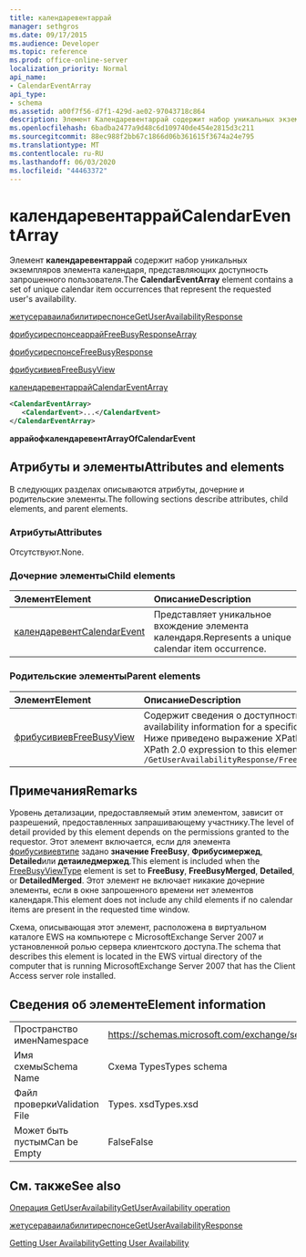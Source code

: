 ```yaml
---
title: календаревентаррай
manager: sethgros
ms.date: 09/17/2015
ms.audience: Developer
ms.topic: reference
ms.prod: office-online-server
localization_priority: Normal
api_name:
- CalendarEventArray
api_type:
- schema
ms.assetid: a00f7f56-d7f1-429d-ae02-97043718c864
description: Элемент Календаревентаррай содержит набор уникальных экземпляров элемента календаря, представляющих доступность запрошенного пользователя.
ms.openlocfilehash: 6badba2477a9d48c6d109740de454e2815d3c211
ms.sourcegitcommit: 88ec988f2bb67c1866d06b361615f3674a24e795
ms.translationtype: MT
ms.contentlocale: ru-RU
ms.lasthandoff: 06/03/2020
ms.locfileid: "44463372"
---
```

# <a name="calendareventarray"></a><span data-ttu-id="85cff-103">календаревентаррай</span><span class="sxs-lookup"><span data-stu-id="85cff-103">CalendarEventArray</span></span>

<span data-ttu-id="85cff-104">Элемент **календаревентаррай** содержит набор уникальных экземпляров элемента календаря, представляющих доступность запрошенного пользователя.</span><span class="sxs-lookup"><span data-stu-id="85cff-104">The **CalendarEventArray** element contains a set of unique calendar item occurrences that represent the requested user's availability.</span></span> 
  
[<span data-ttu-id="85cff-105">жетусераваилабилитиреспонсе</span><span class="sxs-lookup"><span data-stu-id="85cff-105">GetUserAvailabilityResponse</span></span>](getuseravailabilityresponse.md)
  
[<span data-ttu-id="85cff-106">фрибусиреспонсеаррай</span><span class="sxs-lookup"><span data-stu-id="85cff-106">FreeBusyResponseArray</span></span>](freebusyresponsearray.md)
  
[<span data-ttu-id="85cff-107">фрибусиреспонсе</span><span class="sxs-lookup"><span data-stu-id="85cff-107">FreeBusyResponse</span></span>](freebusyresponse.md)
  
[<span data-ttu-id="85cff-108">фрибусивиев</span><span class="sxs-lookup"><span data-stu-id="85cff-108">FreeBusyView</span></span>](freebusyview.md)
  
[<span data-ttu-id="85cff-109">календаревентаррай</span><span class="sxs-lookup"><span data-stu-id="85cff-109">CalendarEventArray</span></span>](calendareventarray.md)
  
```xml
<CalendarEventArray>
   <CalendarEvent>...</CalendarEvent>
</CalendarEventArray>
```

 <span data-ttu-id="85cff-110">**аррайофкалендаревент**</span><span class="sxs-lookup"><span data-stu-id="85cff-110">**ArrayOfCalendarEvent**</span></span>
## <a name="attributes-and-elements"></a><span data-ttu-id="85cff-111">Атрибуты и элементы</span><span class="sxs-lookup"><span data-stu-id="85cff-111">Attributes and elements</span></span>

<span data-ttu-id="85cff-112">В следующих разделах описываются атрибуты, дочерние и родительские элементы.</span><span class="sxs-lookup"><span data-stu-id="85cff-112">The following sections describe attributes, child elements, and parent elements.</span></span>
  
### <a name="attributes"></a><span data-ttu-id="85cff-113">Атрибуты</span><span class="sxs-lookup"><span data-stu-id="85cff-113">Attributes</span></span>

<span data-ttu-id="85cff-114">Отсутствуют.</span><span class="sxs-lookup"><span data-stu-id="85cff-114">None.</span></span>
  
### <a name="child-elements"></a><span data-ttu-id="85cff-115">Дочерние элементы</span><span class="sxs-lookup"><span data-stu-id="85cff-115">Child elements</span></span>

|<span data-ttu-id="85cff-116">**Элемент**</span><span class="sxs-lookup"><span data-stu-id="85cff-116">**Element**</span></span>|<span data-ttu-id="85cff-117">**Описание**</span><span class="sxs-lookup"><span data-stu-id="85cff-117">**Description**</span></span>|
|:-----|:-----|
|[<span data-ttu-id="85cff-118">календаревент</span><span class="sxs-lookup"><span data-stu-id="85cff-118">CalendarEvent</span></span>](calendarevent.md) <br/> |<span data-ttu-id="85cff-119">Представляет уникальное вхождение элемента календаря.</span><span class="sxs-lookup"><span data-stu-id="85cff-119">Represents a unique calendar item occurrence.</span></span>  <br/> |
   
### <a name="parent-elements"></a><span data-ttu-id="85cff-120">Родительские элементы</span><span class="sxs-lookup"><span data-stu-id="85cff-120">Parent elements</span></span>

|<span data-ttu-id="85cff-121">**Элемент**</span><span class="sxs-lookup"><span data-stu-id="85cff-121">**Element**</span></span>|<span data-ttu-id="85cff-122">**Описание**</span><span class="sxs-lookup"><span data-stu-id="85cff-122">**Description**</span></span>|
|:-----|:-----|
|[<span data-ttu-id="85cff-123">фрибусивиев</span><span class="sxs-lookup"><span data-stu-id="85cff-123">FreeBusyView</span></span>](freebusyview.md) <br/> |<span data-ttu-id="85cff-124">Содержит сведения о доступности для определенного пользователя.</span><span class="sxs-lookup"><span data-stu-id="85cff-124">Contains availability information for a specific user.</span></span>  <br/> <span data-ttu-id="85cff-125">Ниже приведено выражение XPath 2,0 для этого элемента:</span><span class="sxs-lookup"><span data-stu-id="85cff-125">The following is the XPath 2.0 expression to this element:</span></span>  <br/>  `/GetUserAvailabilityResponse/FreeBusyResponseArray/FreeBusyResponse/FreeBusyView` <br/> |
   
## <a name="remarks"></a><span data-ttu-id="85cff-126">Примечания</span><span class="sxs-lookup"><span data-stu-id="85cff-126">Remarks</span></span>

<span data-ttu-id="85cff-127">Уровень детализации, предоставляемый этим элементом, зависит от разрешений, предоставленных запрашивающему участнику.</span><span class="sxs-lookup"><span data-stu-id="85cff-127">The level of detail provided by this element depends on the permissions granted to the requestor.</span></span> <span data-ttu-id="85cff-128">Этот элемент включается, если для элемента [фрибусивиевтипе](freebusyviewtype.md) задано **значение FreeBusy**, **Фрибусимержед**, **Detailed**или **детаиледмержед**.</span><span class="sxs-lookup"><span data-stu-id="85cff-128">This element is included when the [FreeBusyViewType](freebusyviewtype.md) element is set to **FreeBusy**, **FreeBusyMerged**, **Detailed**, or **DetailedMerged**.</span></span> <span data-ttu-id="85cff-129">Этот элемент не включает никакие дочерние элементы, если в окне запрошенного времени нет элементов календаря.</span><span class="sxs-lookup"><span data-stu-id="85cff-129">This element does not include any child elements if no calendar items are present in the requested time window.</span></span> 
  
<span data-ttu-id="85cff-130">Схема, описывающая этот элемент, расположена в виртуальном каталоге EWS на компьютере с MicrosoftExchange Server 2007 и установленной ролью сервера клиентского доступа.</span><span class="sxs-lookup"><span data-stu-id="85cff-130">The schema that describes this element is located in the EWS virtual directory of the computer that is running MicrosoftExchange Server 2007 that has the Client Access server role installed.</span></span>
  
## <a name="element-information"></a><span data-ttu-id="85cff-131">Сведения об элементе</span><span class="sxs-lookup"><span data-stu-id="85cff-131">Element information</span></span>

|||
|:-----|:-----|
|<span data-ttu-id="85cff-132">Пространство имен</span><span class="sxs-lookup"><span data-stu-id="85cff-132">Namespace</span></span>  <br/> |https://schemas.microsoft.com/exchange/services/2006/types  <br/> |
|<span data-ttu-id="85cff-133">Имя схемы</span><span class="sxs-lookup"><span data-stu-id="85cff-133">Schema Name</span></span>  <br/> |<span data-ttu-id="85cff-134">Схема Types</span><span class="sxs-lookup"><span data-stu-id="85cff-134">Types schema</span></span>  <br/> |
|<span data-ttu-id="85cff-135">Файл проверки</span><span class="sxs-lookup"><span data-stu-id="85cff-135">Validation File</span></span>  <br/> |<span data-ttu-id="85cff-136">Types. xsd</span><span class="sxs-lookup"><span data-stu-id="85cff-136">Types.xsd</span></span>  <br/> |
|<span data-ttu-id="85cff-137">Может быть пустым</span><span class="sxs-lookup"><span data-stu-id="85cff-137">Can be Empty</span></span>  <br/> |<span data-ttu-id="85cff-138">False</span><span class="sxs-lookup"><span data-stu-id="85cff-138">False</span></span>  <br/> |
   
## <a name="see-also"></a><span data-ttu-id="85cff-139">См. также</span><span class="sxs-lookup"><span data-stu-id="85cff-139">See also</span></span>



[<span data-ttu-id="85cff-140">Операция GetUserAvailability</span><span class="sxs-lookup"><span data-stu-id="85cff-140">GetUserAvailability operation</span></span>](getuseravailability-operation.md)
  
[<span data-ttu-id="85cff-141">жетусераваилабилитиреспонсе</span><span class="sxs-lookup"><span data-stu-id="85cff-141">GetUserAvailabilityResponse</span></span>](getuseravailabilityresponse.md)


[<span data-ttu-id="85cff-142">Getting User Availability</span><span class="sxs-lookup"><span data-stu-id="85cff-142">Getting User Availability</span></span>](https://msdn.microsoft.com/library/d4133fcb-9b0f-4e6b-aadf-a389da83516a%28Office.15%29.aspx)


